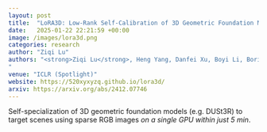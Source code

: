 ```yaml
---
layout: post
title:  "LoRA3D: Low-Rank Self-Calibration of 3D Geometric Foundation Models"
date:   2025-01-22 22:21:59 +00:00
image: /images/lora3d.png
categories: research
author: "Ziqi Lu"
authors: "<strong>Ziqi Lu</strong>, Heng Yang, Danfei Xu, Boyi Li, Boris Ivanovic, Marco Pavone, Yue Wang
"
venue: "ICLR (Spotlight)"
website: https://520xyxyzq.github.io/lora3d/
arxiv: https://arxiv.org/abs/2412.07746
---
```


Self-specialization of 3D geometric foundation models (e.g. DUSt3R) to target scenes using sparse RGB images *on a single GPU within just 5 min*.